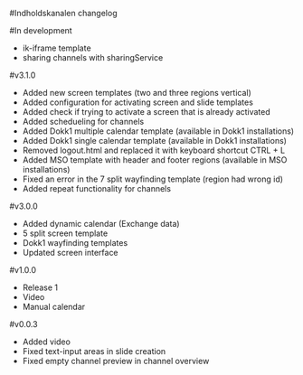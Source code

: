 #Indholdskanalen changelog

#In development
* ik-iframe template
* sharing channels with sharingService

#v3.1.0
* Added new screen templates (two and three regions vertical)
* Added configuration for activating screen and slide templates
* Added check if trying to activate a screen that is already activated
* Added schedueling for channels
* Added Dokk1 multiple calendar template (available in Dokk1 installations)
* Added Dokk1 single calendar template (available in Dokk1 installations)
* Removed logout.html and replaced it with keyboard shortcut CTRL + L
* Added MSO template with header and footer regions (available in MSO installations)
* Fixed an error in the 7 split wayfinding template (region had wrong id)
* Added repeat functionality for channels


#v3.0.0
* Added dynamic calendar (Exchange data)
* 5 split screen template
* Dokk1 wayfinding templates
* Updated screen interface

#v1.0.0
* Release 1
* Video
* Manual calendar

#v0.0.3
* Added video
* Fixed text-input areas in slide creation
* Fixed empty channel preview in channel overview
